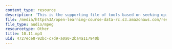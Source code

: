 ```yaml
---
content_type: resource
description: 'This is the supporting file of tools based on seeking opinions. '
file: /media/https%3A/open-learning-course-data-rc.s3.amazonaws.com/res-21g-003-learning-chinese-a-foundation-course-in-mandarin-spring-2011/4727ece892bcc7d9a0a02ba4a117940b_10.11.mp3
file_type: audio/mpeg
resourcetype: Other
title: 10.11.mp3
uid: 4727ece8-92bc-c7d9-a0a0-2ba4a117940b
---
```

